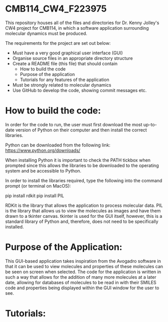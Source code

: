 # CMB114_CW4_F223975

This repository houses all of the files and directories for Dr. Kenny Jolley's CW4 project for CMB114,
in which a software application surrounding molecular dynamics must be produced.

The requirements for the project are set out below:

- Must have a very good graphical user interface (GUI)
- Organise source files in an appropriate directory structure
- Create a README file (this file) that should contain
    - How to build the code
    - Purpose of the application
    - Tutorials for any features of the application
- Must be strongly related to molecular dynamics
- Use GitHub to develop the code, showing commit messages etc.

# How to build the code:

In order for the code to run, the user must first download the most up-to-date version of Python on their computer and then install the correct libraries. 

Python can be downloaded from the following link:
https://www.python.org/downloads/

When installing Python it is important to check the PATH tickbox when prompted since this allows the libraries to be downloaded to the operating system and be accessible to Python. 

In order to install the libraries required, type the following into the command prompt (or terminal on MacOS):

pip install rdkit
pip install PIL

RDKit is the library that allows the application to process molecular data.
PIL is the library that allows us to view the molecules as images and have them drawn to a tkinter canvas. 
tkinter is used for the GUI itself, however, this is a standard library of Python and, therefore, does not need to be specifically installed. 

# Purpose of the Application:

This GUI-based application takes inspiration from the Avogadro software in that it can be used to view molecules and properties of these molecules can be seen on screen when selected. 
The code for the application is written in such a way that allows for the addition of many more molecules at a later date, allowing for databases of molecules to be read in with their SMILES code and properties being displayed within the GUI window for the user to see. 

# Tutorials:
